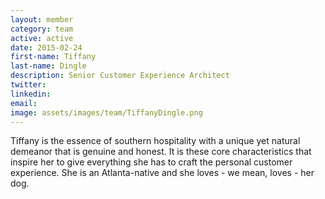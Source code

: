 ```yaml
---
layout: member
category: team
active: active
date: 2015-02-24
first-name: Tiffany
last-name: Dingle
description: Senior Customer Experience Architect
twitter:
linkedin:
email:
image: assets/images/team/TiffanyDingle.png
---
```

Tiffany is the essence of southern hospitality with a unique yet natural demeanor that is genuine and honest. It is these core characteristics that inspire her to give everything she has to craft the personal customer experience. She is an Atlanta-native and she loves - we mean, loves - her dog.
